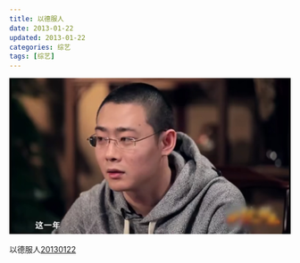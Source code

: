 ```yaml
---
title: 以德服人
date: 2013-01-22
updated: 2013-01-22
categories: 综艺
tags: [综艺]
---
```


![](https://raw.githubusercontent.com/rhenginium/image/main/Screenshot_20210325_025024.jpg)

以德服人[20130122](https://www.iqiyi.com/v_19rrjyplf4.html)